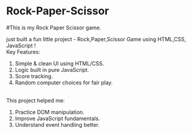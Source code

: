 # Rock-Paper-Scissor
#This is my Rock Paper Scissor game.

just built a fun little project - Rock,Paper,Scissor Game  using HTML,CSS, JavaScript !
<br>
Key Features:

1) Simple & clean UI using HTML/CSS.
2) Logic built in pure JavaScript.
3) Score tracking.
4) Random computer choices for fair play.

<br>
This project helped me:

1) Practice DOM manipulation.
2) Improve JavaScript fundamentals.
3) Understand event handling better.
